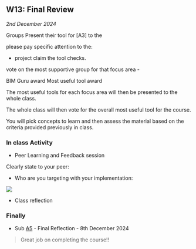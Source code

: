 ## W13: Final Review

*2nd December 2024*

Groups Present their tool for [A3] to the 

please pay specific attention to the:
* project claim the tool checks.

vote on the most supportive group for that focus area - 

BIM Guru award
Most useful tool award

The most useful tools for each focus area will then be presented to the whole class.

The whole class will then vote for the overall most useful tool for the course.


You will pick concepts to learn and then assess the material based on the criteria provided previously in class.

### In class Activity
* Peer Learning and Feedback session



Clearly state to your peer:

* Who are you targeting with your implementation:
<img src="https://github.com/timmcginley/41934/blob/main/img/Roles%20and%20levels.svg">
  
* Class reflection

### Finally

* Sub [A5](/41934/Assignments/A5) - Final Reflection - 8th December 2024

>Great job on completing the course!!

<!-- Setup:

The groups are paired up as two peer clusters: 

| Cluster A | Cluster B |
| --------- | --------- |
| Group 20  | Group 1   |
| Group 23  | Group 10  |
| Group 26  | Group 11  |
| Group 3   | Group 12  |
| Group 33  | Group 13  |
| Group 36  | Group 14  |
| Group 37  | Group 15  |
| Group 8   | Group 16  |
| Group 42  | Group 17  |
| Group 48  | Group 18  |
| Group 5   | Group 19  |
| Group 6   | Group 2   |
| Group 7   | Group 4   |

-->
